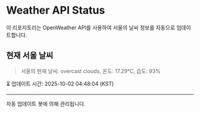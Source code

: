 
# Weather API Status

이 리포지토리는 OpenWeather API를 사용하여 서울의 날씨 정보를 자동으로 업데이트합니다.

## 현재 서울 날씨
> 서울의 현재 날씨: overcast clouds, 온도: 17.29°C, 습도: 93%

⏳ 업데이트 시간: 2025-10-02 04:48:04 (KST)

---
자동 업데이트 봇에 의해 관리됩니다.
